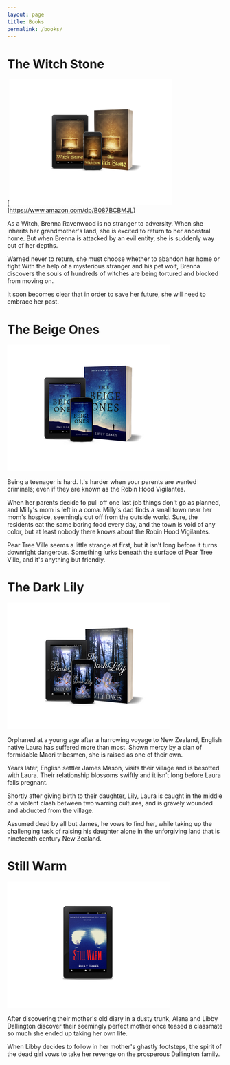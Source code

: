 ```yaml
---
layout: page
title: Books
permalink: /books/
---
```


# The Witch Stone

[![Click to find out more.](/assets/images/Thewitchstonebook.png)]https://www.amazon.com/dp/B087BCBMJL)

As a Witch, Brenna Ravenwood is no stranger to adversity. When she inherits her grandmother's land, she is excited to return to her ancestral home. But when Brenna is attacked by an evil entity, she is suddenly way out of her depths.

Warned never to return, she must choose whether to abandon her home or fight.With the help of a mysterious stranger and his pet wolf, Brenna discovers the souls of hundreds of witches are being tortured and blocked from moving on.

It soon becomes clear that in order to save her future, she will need to embrace her past.

# The Beige Ones

[![Click to find out more.](/assets/images/Beige.png)](https://www.amazon.com/Beige-Ones-Emily-Oakes-ebook/dp/B07DHZ14GT/ref=sr_1_1?s=digital-text&ie=UTF8&qid=1529554570&sr=1-1&keywords=the+beige+ones/)

Being a teenager is hard. It's harder when your parents are wanted criminals; even if they are known as the Robin Hood Vigilantes.

When her parents decide to pull off one last job things don't go as planned, and Milly's mom is left in a coma.
Milly's dad finds a small town near her mom's hospice, seemingly cut off from the outside world. Sure, the residents eat the same boring food every day, and the town is void of any color, but at least nobody there knows about the Robin Hood Vigilantes.

Pear Tree Ville seems a little strange at first, but it isn't long before it turns downright dangerous. Something lurks beneath the surface of Pear Tree Ville, and it's anything but friendly.

# The Dark Lily

[![Click to find out more.](/assets/images/Lily.png)](https://www.amazon.com/dp/B07G4FVC2B) 

Orphaned at a young age after a harrowing voyage to New Zealand, English native Laura has suffered more than most. Shown mercy by a clan of formidable Maori tribesmen, she is raised as one of their own.

Years later, English settler James Mason, visits their village and is besotted with Laura. Their relationship blossoms swiftly and it isn’t long before Laura falls pregnant.

Shortly after giving birth to their daughter, Lily, Laura is caught in the middle of a violent clash between two warring cultures, and is gravely wounded and abducted from the village.

Assumed dead by all but James, he vows to find her, while taking up the challenging task of raising his daughter alone in the unforgiving land that is nineteenth century New Zealand.

# Still Warm

[![Click to find out more.](/assets/images/stillwarmbook3d.png)](https://www.amazon.com/Still-Warm-Emily-Oakes-ebook/dp/B079C44XVG/ref=sr_1_2?ie=UTF8&qid=1531479577&sr=8-2&keywords=still+warm)

After discovering their mother's old diary in a dusty trunk, Alana and Libby Dallington discover their seemingly perfect mother once teased a classmate so much she ended up taking her own life.

When Libby decides to follow in her mother's ghastly footsteps, the spirit of the dead girl vows to take her revenge on the prosperous Dallington family.
